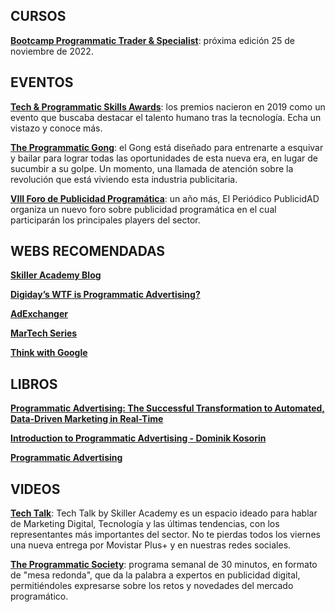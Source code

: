 ## CURSOS

[**Bootcamp Programmatic Trader &amp; Specialist**](https://skiller.education/programmatic-trader-specialist/): próxima edición 25 de noviembre de 2022.

## EVENTOS

[**Tech &amp; Programmatic Skills Awards**](https://skiller.education/programmatic-skills-awards/): los premios nacieron en 2019 como un evento que buscaba destacar el talento humano tras la tecnología. Echa un vistazo y conoce más.

[**The Programmatic Gong**](https://skiller.education/programmatic-gong-competition/): el Gong está diseñado para entrenarte a esquivar y bailar para lograr todas las oportunidades de esta nueva era, en lugar de sucumbir a su golpe. Un momento, una llamada de atención sobre la revolución que está viviendo esta industria publicitaria.

[**VIII Foro de Publicidad Programática**](https://lapublicidad.net/foroprogramatica/): un año más, El Periódico PublicidAD organiza un nuevo foro sobre publicidad programática en el cual participarán los principales players del sector. 

## WEBS RECOMENDADAS

[**Skiller Academy Blog**](https://skiller.education/blog/)

[**Digiday’s WTF is Programmatic Advertising?**](https://digiday.com/media/what-is-programmatic-advertising/)

[**AdExchanger**](https://www.adexchanger.com/)

[**MarTech Series**](https://martechseries.com/)

[**Think with Google**](https://www.thinkwithgoogle.com/marketing-strategies/automation/)

## LIBROS

[**Programmatic Advertising: The Successful Transformation to Automated, Data-Driven Marketing in Real-Time**](https://www.yumpu.com/en/document/view/63733105/pdf-download-programmatic-advertising-the-successful-transformation-to-automated-data-driven-marketing-in-real-time-full-description)

[**Introduction to Programmatic Advertising - Dominik Kosorin**](https://pdf2read.com/?book=8026096118)

[**Programmatic Advertising**](https://smarter-ecommerce.com/en/learn/programmatic-advertising-ebook/)

## VIDEOS

[**Tech Talk**](https://www.youtube.com/playlist?list=PLf_Ws5qbm0thkOlftbo4UgAjIDxGTW58z): Tech Talk by Skiller Academy es un espacio ideado para hablar de Marketing Digital, Tecnología y las últimas tendencias, con los representantes más importantes del sector. No te pierdas todos los viernes una nueva entrega por Movistar Plus+ y en nuestras redes sociales.

[**The Programmatic Society**](https://www.thesocieties.media/episode/?program=the-programmatic-society): programa semanal de 30 minutos, en formato de "mesa redonda", que da la palabra a expertos en publicidad digital, permitiéndoles expresarse sobre los retos y novedades del mercado programático.
